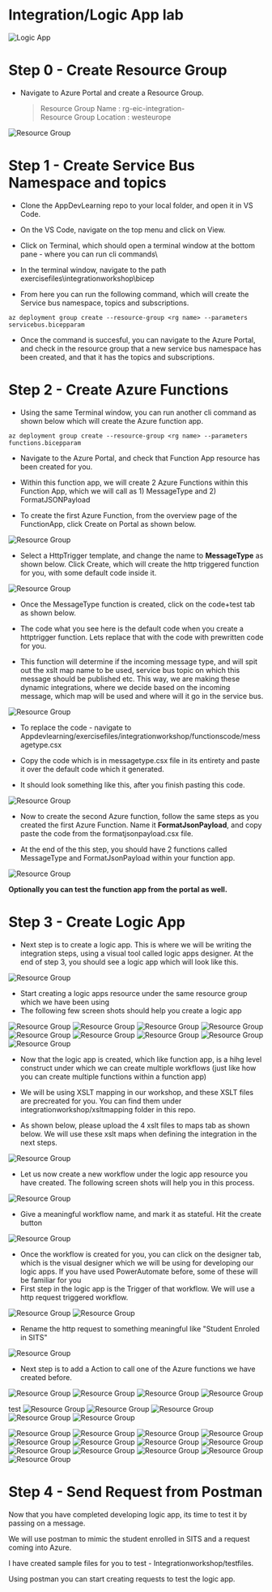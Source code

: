 # Integration/Logic App lab 

![Logic App](/exercisefiles/images/Drawing1.png)
# Step 0 - Create Resource Group

* Navigate to Azure Portal and create a Resource Group.

  >  Resource Group Name : rg-eic-integration-<initials>\
  >  Resource Group Location : westeurope

![Resource Group](images/ResourceGroup.png)

# Step 1 - Create Service Bus Namespace and topics


* Clone the AppDevLearning repo to your local folder, and open it in VS Code.

* On the VS Code, navigate on the top menu and click on View.
* Click on Terminal, which should open a terminal window at the bottom pane - where you can run cli commands\
* In the terminal window, navigate to the path exercisefiles\integrationworkshop\bicep
* From here you can run the following command, which will create the Service bus namespace, topics and subscriptions. 
```
az deployment group create --resource-group <rg name> --parameters servicebus.bicepparam  
```
* Once the command is succesful, you can navigate to the Azure Portal, and check in the resource group that a new service bus namespace has been created, and that it has the topics and subscriptions.

# Step 2 - Create Azure Functions
* Using the same Terminal window, you can run another cli command as shown below which will create the Azure function app.
```
az deployment group create --resource-group <rg name> --parameters functions.bicepparam
```
* Navigate to the Azure Portal, and check that Function App resource has been created for you.

* Within this function app, we will create 2 Azure Functions within this Function App, which we will call as 1) MessageType and 2) FormatJSONPayload

* To create the first Azure Function, from the overview page of the FunctionApp, click Create on Portal as shown below.

![Resource Group](images/FunctionsCreate.png)

* Select a HttpTrigger template, and change the name to **MessageType** as shown below. Click Create, which will create the http triggered function for you, with some default code inside it.


![Resource Group](images/FunctionsCreate2.png)

* Once the MessageType function is created, click on the code+test tab as shown below.

* The code what you see here is the default code when you create a httptrigger function. Lets replace that with the code with prewritten code for you.
  
* This function will determine if the incoming message type, and will spit out the xslt map name to be used, service bus topic on which this message should be published etc. This way, we are making these dynamic integrations, where we decide based on the incoming message, which map will be used and where will it go in the service bus.
   
![Resource Group](images/FunctionsCreate3.png)

* To replace the code - navigate to Appdevlearning/exercisefiles/integrationworkshop/functionscode/messagetype.csx

* Copy the code which is in messagetype.csx file in its entirety and paste it over the default code which it generated.

* It should look something like this, after you finish pasting this code.
  

![Resource Group](images/FunctionsCreate4.png) 

* Now to create the second Azure function, follow the same steps as you created the first Azure Function. Name it **FormatJsonPayload**, and copy paste the code from the formatjsonpayload.csx file.

* At the end of the this step, you should have 2 functions called MessageType and FormatJsonPayload within your function app.

![Resource Group](images/FunctionsCreate5.png) 

**Optionally you can test the function app from the portal as well.**

# Step 3 - Create Logic App

* Next step is to create a logic app. This is where we will be writing the integration steps, using a visual tool called logic apps designer. At the end of step 3, you should see a logic app which will look like this. 
  
![Resource Group](images/finishedlogicapp.png)

* Start creating a logic apps resource under the same resource group which we have been using
* The following few screen shots should help you create a logic app
  
![Resource Group](images/logicapp1.png) 
![Resource Group](images/la2.png) 
![Resource Group](images/la3.png) 
![Resource Group](images/la3.1.png) 
![Resource Group](images/la4.png) 
![Resource Group](images/la5.png) 
![Resource Group](images/la6.png) 
![Resource Group](images/la8.png) 
![Resource Group](images/la10.png)

* Now that the logic app is created, which like function app, is a hihg level construct under which we can create multiple workflows (just like how you can create multiple functions within a function app)

* We will be using XSLT mapping in our workshop, and these XSLT files are precreated for you. You can find them under integrationworkshop/xsltmapping folder in this repo. 

* As shown below, please upload the 4 xslt files to maps tab as shown below. We will use these xslt maps when defining the integration in the next steps.
  
![Resource Group](images/uploadmaps.png)
* Let us now create a new workflow under the logic app resource you have created. The following screen shots will help you in this process. 


![Resource Group](images/la11.png)

* Give a meaningful workflow name, and mark it as stateful. Hit the create button
  
![Resource Group](images/la12.png)
* Once the workflow is created for you, you can click on the designer tab, which is the visual designer which we will be using for developing our logic apps. If you have used PowerAutomate before, some of these will be familiar for you
* First step in the logic app is the Trigger of that workflow. We will use a http request triggered workflow.
  
![Resource Group](images/la13.png)
![Resource Group](images/lahttprequest.png)
* Rename the http request to something meaningful like "Student Enroled in SITS"
  
![Resource Group](images/la14.png)

* Next step is to add a Action to call one of the Azure functions we have created before.
  
![Resource Group](images/la15.png)
![Resource Group](images/la16.png)
![Resource Group](images/la17.png)
![Resource Group](images/la18.png)

test
![Resource Group](images/la19.png)
![Resource Group](images/la20.png)
![Resource Group](images/la21.png)
![Resource Group](images/la22.png)
![Resource Group](images/la23.png)

![Resource Group](images/la24.png)
![Resource Group](images/la25.png)
![Resource Group](images/la26.png)
![Resource Group](images/la27.png)
![Resource Group](images/la28.png)
![Resource Group](images/la29.png)
![Resource Group](images/la30.png)
![Resource Group](images/la32.png)
![Resource Group](images/la33.png)
![Resource Group](images/la36.png)
![Resource Group](images/la37.png)
![Resource Group](images/la38.png)
![Resource Group](images/la39.png)

# Step 4 - Send Request from Postman

Now that you have completed developing logic app, its time to test it by passing on a message.

We will use postman to mimic the student enrolled in SITS and a request coming into Azure.

I have created sample files for you to test - Integrationworkshop/testfiles.

Using postman you can start creating requests to test the logic app. 